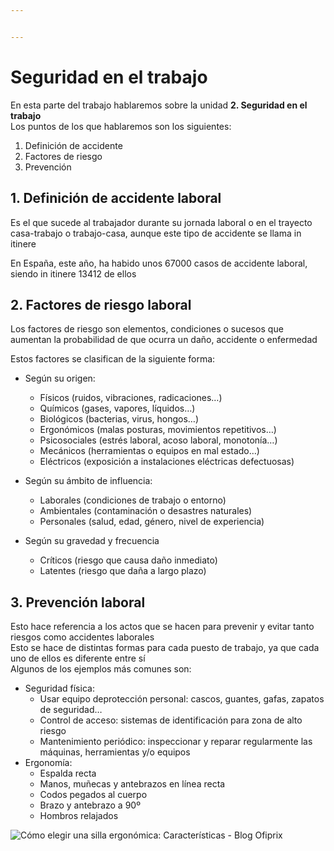```yaml
---


---
```


<h1 id="seguridad-en-el-trabajo">Seguridad en el trabajo</h1>
<p>En esta parte del trabajo hablaremos sobre la unidad <strong>2. Seguridad en el trabajo</strong><br>
Los puntos de los que hablaremos son los siguientes:</p>
<ol>
<li>Definición de accidente</li>
<li>Factores de riesgo</li>
<li>Prevención</li>
</ol>
<h2 id="definición-de-accidente-laboral">1. Definición de accidente laboral</h2>
<p>Es el que sucede al trabajador durante su jornada laboral o en el trayecto casa-trabajo o trabajo-casa, aunque este tipo de accidente se llama in itinere</p>
<p>En España, este año, ha habido unos 67000 casos de accidente laboral, siendo in itinere 13412 de ellos</p>
<h2 id="factores-de-riesgo-laboral">2. Factores de riesgo laboral</h2>
<p>Los factores de riesgo son elementos, condiciones o sucesos que aumentan la probabilidad de que ocurra un daño, accidente o enfermedad</p>
<p>Estos factores se clasifican de la siguiente forma:</p>
<ul>
<li>
<p>Según su origen:</p>
<ul>
<li>Físicos (ruidos, vibraciones, radicaciones…)</li>
<li>Químicos (gases, vapores, líquidos…)</li>
<li>Biológicos (bacterias, virus, hongos…)</li>
<li>Ergonómicos (malas posturas, movimientos repetitivos…)</li>
<li>Psicosociales (estrés laboral, acoso laboral, monotonía…)</li>
<li>Mecánicos (herramientas o equipos en mal estado…)</li>
<li>Eléctricos (exposición a instalaciones eléctricas defectuosas)</li>
</ul>
</li>
<li>
<p>Según su ámbito de influencia:</p>
<ul>
<li>Laborales (condiciones de trabajo o entorno)</li>
<li>Ambientales (contaminación o desastres naturales)</li>
<li>Personales (salud, edad, género, nivel de experiencia)</li>
</ul>
</li>
<li>
<p>Según su gravedad y frecuencia</p>
<ul>
<li>Críticos (riesgo que causa daño inmediato)</li>
<li>Latentes (riesgo que daña a largo plazo)</li>
</ul>
</li>
</ul>
<h2 id="prevención-laboral">3. Prevención laboral</h2>
<p>Esto hace referencia a los actos que se hacen para prevenir y evitar tanto riesgos como accidentes laborales<br>
Esto se hace de distintas formas para cada puesto de trabajo, ya que cada uno de ellos es diferente entre sí<br>
Algunos de los ejemplos más comunes son:</p>
<ul>
<li>Seguridad física:
<ul>
<li>Usar equipo deprotección personal: cascos, guantes, gafas, zapatos de seguridad…</li>
<li>Control de acceso: sistemas de identificación para zona de alto riesgo</li>
<li>Mantenimiento periódico: inspeccionar y reparar regularmente las máquinas, herramientas y/o equipos</li>
</ul>
</li>
<li>Ergonomía:
<ul>
<li>Espalda recta</li>
<li>Manos, muñecas y antebrazos en línea recta</li>
<li>Codos pegados al cuerpo</li>
<li>Brazo y antebrazo a 90º</li>
<li>Hombros relajados</li>
</ul>
</li>
</ul>
<p><img src="https://www.ofiprix.com/blog_images/wp-content/uploads/2015/11/correcto-vs-incorrecto-ergonomia-720x446.jpg" alt="Cómo elegir una silla ergonómica: Características - Blog Ofiprix"></p>

<!--stackedit_data:
eyJoaXN0b3J5IjpbNDM0MDMyOTQ0XX0=
-->